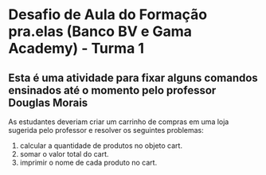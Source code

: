 # Desafio de Aula do Formação pra.elas (Banco BV e Gama Academy) - Turma 1

## Esta é uma atividade para fixar alguns comandos ensinados até o momento pelo professor Douglas Morais

 As estudantes deveriam criar um carrinho de compras em uma loja sugerida pelo professor e resolver os seguintes problemas:

 1. calcular a quantidade de produtos no objeto cart.
 2. somar o valor total do cart.
 3. imprimir o nome de cada produto no cart.
